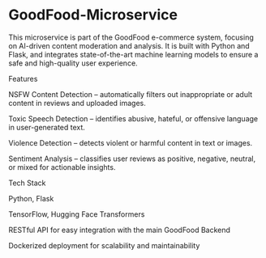 # GoodFood-Microservice
This microservice is part of the GoodFood e-commerce system, focusing on AI-driven content moderation and analysis.
It is built with Python and Flask, and integrates state-of-the-art machine learning models to ensure a safe and high-quality user experience.

Features

NSFW Content Detection – automatically filters out inappropriate or adult content in reviews and uploaded images.

Toxic Speech Detection – identifies abusive, hateful, or offensive language in user-generated text.

Violence Detection – detects violent or harmful content in text or images.

Sentiment Analysis – classifies user reviews as positive, negative, neutral, or mixed for actionable insights.

Tech Stack

Python, Flask

TensorFlow, Hugging Face Transformers

RESTful API for easy integration with the main GoodFood Backend

Dockerized deployment for scalability and maintainability
